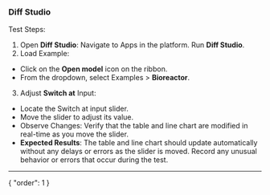 ### Diff Studio
Test Steps:

1. Open **Diff Studio**: Navigate to Apps in the platform. Run **Diff Studio**.
2. Load Example:
* Click on the **Open model** icon on the ribbon.
* From the dropdown, select Examples > **Bioreactor**.
3. Adjust **Switch at** Input:
* Locate the Switch at input slider.
* Move the slider to adjust its value.
* Observe Changes: Verify that the table and line chart are modified in real-time as you move the slider.
* **Expected Results**: The table and line chart should update automatically without any delays or errors as the slider is moved. Record any unusual behavior or errors that occur during the test.

---
{
  "order": 1
}
